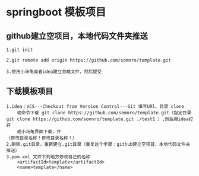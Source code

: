 # springboot 模板项目

## github建立空项目，本地代码文件夹推送
	1.git init
	
	2.git remote add origin https://github.com/somnro/template.git
	
	3.使用小乌龟或者idea建立忽略文件，然后提交

## 下载模板项目
    1.idea：VCS---Checkout from Version Control---Git 填写URl、目录 clone
        或命令下载 git clone https://github.com/somnro/template.git（指定目录 git clone https://github.com/somnro/template.git ./test1 ）,然后用idea打开
        或小乌龟界面下载，并
    （修改目录名称！修改目录名称！）
    2.删除.git目录，重新建立.git目录（重复这个步骤：github建立空项目，本地代码文件夹推送）
    3.pom.xml 文件下列地方修改自己的名称
        <artifactId>template</artifactId>
        <name>template</name>
    

